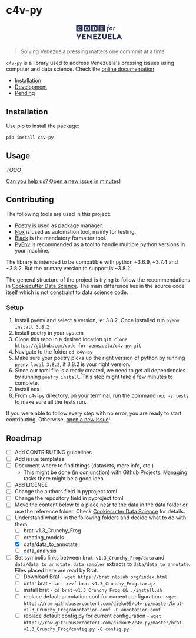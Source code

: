 # c4v-py

<p align="center">
  <img width="125" src="assets/logo.png">
</p>

> Solving Venezuela pressing matters one commmit at a time

`c4v-py` is a library used to address Venezuela's pressing issues
using computer and data science. Check the [online documentation](https://code-for-venezuela.github.io/c4v-py/)

- [Installation](#installation)
- [Development](#development)
- [Pending](#pending)

## Installation

Use pip to install the package:

```python3
pip install c4v-py
```

## Usage

_TODO_

[Can you help us? Open a new issue in
minutes!](https://github.com/code-for-venezuela/c4v-py/issues/new/choose)

## Contributing

The following tools are used in this project:

- [Poetry](https://python-poetry.org/) is used as package manager.
- [Nox](https://nox.thea.codes/) is used as automation tool, mainly for testing.
- [Black](https://black.readthedocs.io/) is the mandatory formatter tool.
- [PyEnv](https://github.com/pyenv/pyenv/wiki) is recommended as a tool to handle multiple python versions in your machine.

The library is intended to be compatible with python ~3.6.9, ~3.7.4 and ~3.8.2. But the primary version to support is ~3.8.2.

The general structure of the project is trying to follow the recommendations
in [Cookiecutter Data Science](https://drivendata.github.io/cookiecutter-data-science/).
The main difference lies in the source code itself which is not constraint to data science code.

### Setup

1. Install pyenv and select a version, ie: 3.8.2. Once installed run `pyenv install 3.8.2`
2. Install poetry in your system
3. Clone this repo in a desired location `git clone https://github.com/code-for-venezuela/c4v-py.git`
4. Navigate to the folder `cd c4v-py`
5. Make sure your poetry picks up the right version of python by running `pyenv local 3.8.2`, if 3.8.2 is your right version.
6. Since our toml file is already created, we need to get all dependencies by running `poetry install`. This step might take a few minutes to complete.
7. Install nox
8. From `c4v-py` directory, on your terminal, run the command `nox -s tests` to make sure all the tests run.

If you were able to follow every step with no error, you are ready to start contributing. Otherwise, [open a new issue](https://github.com/code-for-venezuela/c4v-py/issues/new/choose)!

## Roadmap

- [ ] Add CONTRIBUTING guidelines
- [ ] Add issue templates
- [ ] Document where to find things (datasets, more info, etc.)
  - This might be done (in conjunction) with Github Projects. Managing tasks there might be a good idea.
- [ ] Add LICENSE
- [ ] Change the authors field in pyproject.toml
- [ ] Change the repository field in pyproject.toml
- [ ] Move the content below to a place near to the data in the data folder or use the reference folder.
      Check [Cookiecutter Data Science](https://drivendata.github.io/cookiecutter-data-science/) for details.
- [ ] Understand what is in the following folders and decide what to do with them.
  - [ ] brat-v1.3_Crunchy_Frog
  - [ ] creating_models
  - [x] data/data_to_annotate
  - [ ] data_analysis
- [ ] Set symbolic links between `brat-v1.3_Crunchy_Frog/data` and `data/data_to_annotate`. `data_sampler` extracts to `data/data_to_annotate`. Files placed here are read by Brat.
  - [ ] Download Brat - `wget https://brat.nlplab.org/index.html`
  - [ ] untar brat - `tar -xzvf brat-v1.3_Crunchy_Frog.tar.gz`
  - [ ] install brat - `cd brat-v1.3_Crunchy_Frog && ./install.sh`
  - [ ] replace default annotation conf for current configuration - `wget https://raw.githubusercontent.com/dieko95/c4v-py/master/brat-v1.3_Crunchy_Frog/annotation.conf -O annotation.conf`
  - [ ] replace default config.py for current configuration - `wget https://raw.githubusercontent.com/dieko95/c4v-py/master/brat-v1.3_Crunchy_Frog/config.py -O config.py`
